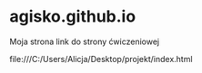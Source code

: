 # agisko.github.io
Moja strona
link do strony ćwiczeniowej

file:///C:/Users/Alicja/Desktop/projekt/index.html
